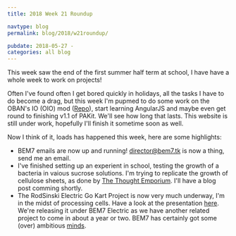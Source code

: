 ```yaml
---
title: 2018 Week 21 Roundup

navtype: blog
permalink: blog/2018/w21roundup/

pubdate: 2018-05-27 -
categories: all blog
---
```

This week saw the end of the first summer half term at school, I have have a whole week to work on projects!

Often I've found often I get bored quickly in holidays, all the tasks I have to do become a drag, but this week I'm pupmed to do some work on the OBAN's IO (OIO) mod ([Repo](https://github.com/IbraheemR/oban_io)), start learning AngularJS and maybe even get round to finishing v1.1 of PAKit. We'll see how long that lasts. This website is still under work, hopefully I'll finish it sometime soon as well.

Now I think of it, loads has happened this week, here are some highlights:

- BEM7 emails are now up and running! [director@bem7.tk](mailto:director@bem7.tk) is now a thing, send me an email.
- I've finished setting up an experient in school, testing the growth of a bacteria in vaious sucrose solutions. I'm trying to replicate the growth of cellulose sheets, as done by [The Thought Emporium](https://www.youtube.com/watch?v=Ds8ZFzOwGeI). I'll have a blog post comming shortly.
- The RodSinski Electric Go Kart Project is now very much underway, I'm in the midst of processing cells. Have a look at the presentation [here](http://kart.bem7.tk). We're releasing it under BEM7 Electric as we have another related project to come in about a year or two. BEM7 has certainly got some (over) ambitious [minds](https://twitter.com/KouroshSimpkins).